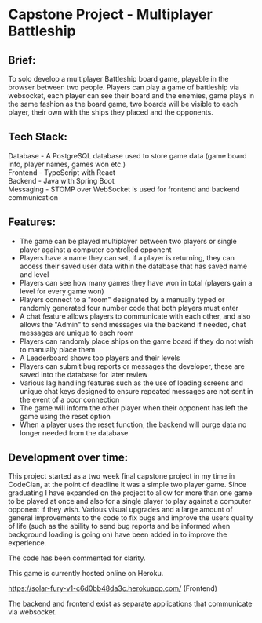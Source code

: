 # Capstone Project - Multiplayer Battleship

Brief:  
------------------------------------------------------------------------------------------------------------------------------------------------------------------------------------------------------------
To solo develop a multiplayer Battleship board game, playable in the browser between two people.
Players can play a game of battleship via websocket, each player can see their board and the enemies, game plays in the same fashion as the board game, two boards will be visible to each player, their own with the ships they placed and the opponents.

Tech Stack: 
------------------------------------------------------------------------------------------------------------------------------------------------------------------------------------------------------------
Database - A PostgreSQL database used to store game data (game board info, player names, games won etc.)  
Frontend - TypeScript with React  
Backend - Java with Spring Boot  
Messaging - STOMP over WebSocket  is used for frontend and backend communication  

Features:
------------------------------------------------------------------------------------------------------------------------------------------------------------------------------------------------------------
- The game can be played multiplayer between two players or single player against a computer controlled opponent
- Players have a name they can set, if a player is returning, they can access their saved user data within the database that has saved name and level
- Players can see how many games they have won in total (players gain a level for every game won)
- Players connect to a "room" designated by a manually typed or randomly generated four number code that both players must enter
- A chat feature allows players to communicate with each other, and also allows the "Admin" to send messages via the backend if needed, chat messages are unique to each room
- Players can randomly place ships on the game board if they do not wish to manually place them
- A Leaderboard shows top players and their levels
- Players can submit bug reports or messages the developer, these are saved into the database for later review
- Various lag handling features such as the use of loading screens and unique chat keys designed to ensure repeated messages are not sent in the event of a poor connection
- The game will inform the other player when their opponent has left the game using the reset option
- When a player uses the reset function, the backend will purge data no longer needed from the database

Development over time:
------------------------------------------------------------------------------------------------------------------------------------------------------------------------------------------------------------
This project started as a two week final capstone project in my time in CodeClan, at the point of deadline it was a simple two player game. Since graduating I have expanded on the project to allow for more than one game to be played at once and also for a single player to play against a computer opponent if they wish. Various visual upgrades and a large amount of general improvements to the code to fix bugs and improve the users quality of life (such as the ability to send bug reports and be informed when background loading is going on) have been added in to improve the experience.

The code has been commented for clarity.

This game is currently hosted online on Heroku.

https://solar-fury-v1-c6d0bb48da3c.herokuapp.com/ (Frontend)

The backend and frontend exist as separate applications that communicate via websocket.




